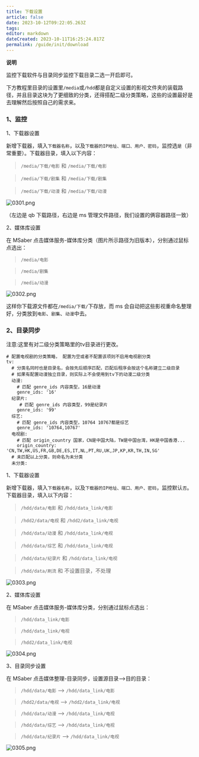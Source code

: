 ```yaml
---
title: 下载设置
article: false
date: 2023-10-12T09:22:05.263Z
tags:
editor: markdown
dateCreated: 2023-10-11T16:25:24.817Z
permalink: /guide/init/download
---
```


**说明**

监控下载软件与目录同步监控下载目录二选一开启即可。

下方教程里目录的设置里`/media`或`/hdd`都是自定义设置的影视文件夹的装载路径，并且目录这块为了更细致的分类，还得搭配二级分类策略，这些的设置最好是去理解然后按照自己的需求来。

### 1、监控

1、下载器设置

新增下载器，填入`下载器名称`，以及`下载器的IP地址、端口、用户、密码`，监控选`是`（非常重要）。下载器目录，填入以下内容：

> `/media/下载/电影` 和 `/media/下载/电影`

> `/media/下载/剧集` 和 `/media/下载/剧集`

> `/media/下载/动漫` 和 `/media/下载/动漫`

![0301.png](./images/0301.png)

（左边是 qb 下载路径，右边是 ms 管理文件路径，我们设置的俩容器路径一致）

2、媒体库设置

在 MSaber 点击媒体服务-媒体库分类（图片所示路径为旧版本），分别通过鼠标点选出：

> `/media/电影`

> `/media/剧集`

> `/media/动漫`

![0302.png](./images/0302.png)

这样你下载源文件都在`/media/下载/`下存放，而 ms 会自动把这些影视重命名整理好，分类放到`电影`、`剧集`、`动漫`中去。


### 2、目录同步

注意:这里有对二级分类策略里的tv目录进行更改。

```
# 配置电视剧的分类策略， 配置为空或者不配置该项则不启用电视剧分类
tv:
  # 分类名同时也是目录名，会按先后顺序匹配，匹配后程序会按这个名称建立二级目录
  # 如果有配置动漫独立目录，则实际上不会使用到tv下的动漫二级分类
  动漫:
    # 匹配 genre_ids 内容类型，16是动漫
    genre_ids: '16'
  纪录片:
     # 匹配 genre_ids 内容类型，99是纪录片
    genre_ids: '99'
  综艺:
    # 匹配 genre_ids 内容类型，10764 10767都是综艺
    genre_ids: '10764,10767'
  电视剧:
    # 匹配 origin_country 国家，CN是中国大陆，TW是中国台湾，HK是中国香港...
    origin_country: 'CN,TW,HK,US,FR,GB,DE,ES,IT,NL,PT,RU,UK,JP,KP,KR,TH,IN,SG'
  # 未匹配以上分类，则命名为未分类
  未分类:

```

1、下载器设置

新增下载器，填入`下载器名称`，以及`下载器的IP地址、端口、用户、密码`，监控默认`否`。下载器目录，填入以下内容：

> `/hdd/data/电影` 和 `/hdd/data_link/电影`

> `/hdd2/data/电视` 和 `/hdd2/data_link/电视`

> `/hdd/data/动漫` 和 `/hdd/data_link/电视`

> `/hdd/data/综艺` 和 `/hdd/data_link/电视`

> `/hdd/data/纪录片` 和 `/hdd/data_link/电视` 

> `/hdd/data/刷流` 和 不设置目录，不处理

![0303.png](./images/0303.png)


2、媒体库设置

在 MSaber 点击媒体服务-媒体库分类，分别通过鼠标点选出：

> `/hdd/data_link/电影`

> `/hdd/data_link/电视`

> `/hdd2/data_link/电视`

![0304.png](./images/0304.png)


3、目录同步设置

在 MSaber 点击媒体整理-目录同步，设置源目录——>目的目录：

> `/hdd/data/电影` ——> `/hdd/data_link/电影`

> `/hdd2/data/电视` ——> `/hdd2/data_link/电视`

> `/hdd/data/动漫` ——> `/hdd/data_link/电视`

> `/hdd/data/综艺` ——> `/hdd/data_link/电视`

> `/hdd/data/纪录片` ——> `/hdd/data_link/电视` 

![0305.png](./images/0305.png)
